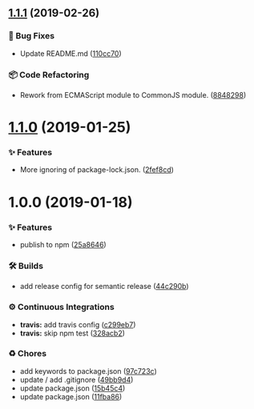 ## [1.1.1](https://github.com/wmfs/cardscript-vue-sdk/compare/v1.1.0...v1.1.1) (2019-02-26)


### 🐛 Bug Fixes

* Update README.md ([110cc70](https://github.com/wmfs/cardscript-vue-sdk/commit/110cc70))


### 📦 Code Refactoring

* Rework from ECMAScript module to CommonJS module. ([8848298](https://github.com/wmfs/cardscript-vue-sdk/commit/8848298))

# [1.1.0](https://github.com/wmfs/cardscript-vue-sdk/compare/v1.0.0...v1.1.0) (2019-01-25)


### ✨ Features

* More ignoring of package-lock.json. ([2fef8cd](https://github.com/wmfs/cardscript-vue-sdk/commit/2fef8cd))

# 1.0.0 (2019-01-18)


### ✨ Features

* publish to npm ([25a8646](https://github.com/wmfs/cardscript-vue-sdk/commit/25a8646))


### 🛠 Builds

* add release config for semantic release ([44c290b](https://github.com/wmfs/cardscript-vue-sdk/commit/44c290b))


### ⚙️ Continuous Integrations

* **travis:** add travis config ([c299eb7](https://github.com/wmfs/cardscript-vue-sdk/commit/c299eb7))
* **travis:** skip npm test ([328acb2](https://github.com/wmfs/cardscript-vue-sdk/commit/328acb2))


### ♻️ Chores

* add keywords to package.json ([97c723c](https://github.com/wmfs/cardscript-vue-sdk/commit/97c723c))
* update / add .gitignore ([49bb9d4](https://github.com/wmfs/cardscript-vue-sdk/commit/49bb9d4))
* update package.json ([15b45c4](https://github.com/wmfs/cardscript-vue-sdk/commit/15b45c4))
* update package.json ([11fba86](https://github.com/wmfs/cardscript-vue-sdk/commit/11fba86))
